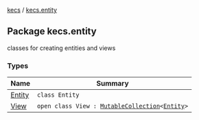 [kecs](../index.md) / [kecs.entity](./index.md)

## Package kecs.entity

classes for creating entities and views

### Types

| Name | Summary |
|---|---|
| [Entity](-entity/index.md) | `class Entity` |
| [View](-view/index.md) | `open class View : `[`MutableCollection`](https://kotlinlang.org/api/latest/jvm/stdlib/kotlin.collections/-mutable-collection/index.html)`<`[`Entity`](-entity/index.md)`>` |
